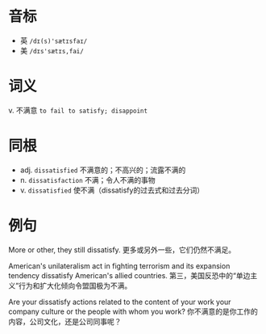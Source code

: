 # 音标

- 英 `/dɪ(s)'sætɪsfaɪ/`
- 美 `/dɪs'sætɪs,fai/`

# 词义

v. 不满意
`to fail to satisfy; disappoint `

# 同根

- adj. `dissatisfied` 不满意的；不高兴的；流露不满的
- n. `dissatisfaction` 不满；令人不满的事物
- v. `dissatisfied` 使不满（dissatisfy的过去式和过去分词）

# 例句

More or other, they still dissatisfy.
更多或另外一些，它们仍然不满足。

American's unilateralism act in fighting terrorism and its expansion tendency dissatisfy American's allied countries.
第三，美国反恐中的“单边主义”行为和扩大化倾向令盟国极为不满。

Are your dissatisfy actions related to the content of your work your company culture or the people with whom you work?
你不满意的是你工作的内容，公司文化，还是公司同事呢？


